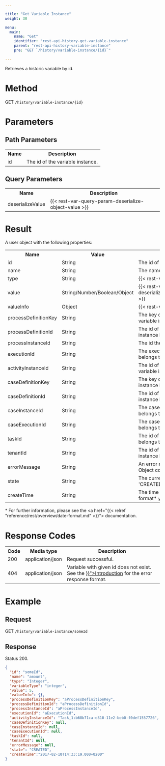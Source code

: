 ```yaml
---

title: "Get Variable Instance"
weight: 30

menu:
  main:
    name: "Get"
    identifier: "rest-api-history-get-variable-instance"
    parent: "rest-api-history-variable-instance"
    pre: "GET `/history/variable-instance/{id}`"

---
```



Retrieves a historic variable by id.


# Method

GET `/history/variable-instance/{id}`


# Parameters

## Path Parameters

<table class="table table-striped">
  <tr>
    <th>Name</th>
    <th>Description</th>
  </tr>
  <tr>
    <td>id</td>
    <td>The id of the variable instance.</td>
  </tr>
</table>

## Query Parameters

<table class="table table-striped">
  <tr>
    <th>Name</th>
    <th>Description</th>
  </tr>
  <tr>
    <td>deserializeValue</td>
    <td>
      {{< rest-var-query-param-deserialize-object-value >}}
    </td>
  </tr>
</table>


# Result

A user object with the following properties:

<table class="table table-striped">
  <tr>
    <th>Name</th>
    <th>Value</th>
    <th>Description</th>
  </tr>
  <tr>
    <td>id</td>
    <td>String</td>
    <td>The id of the variable instance.</td>
  </tr>
  <tr>
    <td>name</td>
    <td>String</td>
    <td>The name of the variable instance.</td>
  </tr>
  <tr>
    <td>type</td>
    <td>String</td>
    <td>{{< rest-var-response-type >}}</td>
  </tr>
  <tr>
    <td>value</td>
    <td>String/Number/Boolean/Object</td>
    <td>{{< rest-var-response deserializationParameter="deserializeValue" >}}</td>
  </tr>
  <tr>
    <td>valueInfo</td>
    <td>Object</td>
    <td>{{< rest-var-response-valueinfo >}}</td>
  </tr>
  <tr>
    <td>processDefinitionKey</td>
    <td>String</td>
    <td>The key of the process definition the variable instance belongs to.</td>
  </tr>
  <tr>
    <td>processDefinitionId</td>
    <td>String</td>
    <td>The id of the process definition the variable instance belongs to.</td>
  </tr>
  <tr>
    <td>processInstanceId</td>
    <td>String</td>
    <td>The id the process instance belongs to.</td>
  </tr>
  <tr>
    <td>executionId</td>
    <td>String</td>
    <td>The execution id the variable instance belongs to.</td>
  </tr>
  <tr>
    <td>activityInstanceId</td>
    <td>String</td>
    <td>The id of the activity instance in which the variable is valid.</td>
  </tr>
  <tr>
    <td>caseDefinitionKey</td>
    <td>String</td>
    <td>The key of the case definition the variable instance belongs to.</td>
  </tr>
  <tr>
    <td>caseDefinitionId</td>
    <td>String</td>
    <td>The id of the case definition the variable instance belongs to.</td>
  </tr>
  <tr>
    <td>caseInstanceId</td>
    <td>String</td>
    <td>The case instance id the variable instance belongs to.</td>
  </tr>
  <tr>
    <td>caseExecutionId</td>
    <td>String</td>
    <td>The case execution id the variable instance belongs to.</td>
  </tr>
  <tr>
    <td>taskId</td>
    <td>String</td>
    <td>The id of the task the variable instance belongs to.</td>
  </tr>
  <tr>
    <td>tenantId</td>
    <td>String</td>
    <td>The id of the tenant that this variable instance belongs to.</td>
  </tr>
  <tr>
    <td>errorMessage</td>
    <td>String</td>
    <td>An error message in case a Java Serialized Object could not be de-serialized.</td>
  </tr>
   <tr>
    <td>state</td>
    <td>String</td>
    <td>The current state of the variable. Can be 'CREATED' or 'DELETED'.</td>
  </tr>
  <tr>
    <td>createTime</td>
    <td>String</td>
    <td>The time the variable was inserted. Default format* <code>yyyy-MM-dd'T'HH:mm:ss.SSSZ</code>.</td>
  </tr>
</table>

\* For further information, please see the <a href="{{< relref "reference/rest/overview/date-format.md" >}}"> documentation</a>.


# Response Codes

<table class="table table-striped">
  <tr>
    <th>Code</th>
    <th>Media type</th>
    <th>Description</th>
  </tr>
  <tr>
    <td>200</td>
    <td>application/json</td>
    <td>Request successful.</td>
  </tr>
  <tr>
    <td>404</td>
    <td>application/json</td>
    <td>Variable with given id does not exist. See the <a href="{{< relref "reference/rest/overview/_index.md#error-handling" >}}">Introduction</a> for the error response format.</td>
  </tr>
</table>


# Example

## Request

GET `/history/variable-instance/someId`

## Response

Status 200.

```json
{
  "id": "someId",
  "name": "amount",
  "type": "Integer",
  "variableType": "integer",
  "value": 5,
  "valueInfo": {},
  "processDefinitionKey": "aProcessDefinitionKey",
  "processDefinitionId": "aProcessDefinitionId",
  "processInstanceId": "aProcessInstanceId",
  "executionId": "aExecutionId",
  "activityInstanceId": "Task_1:b68b71ca-e310-11e2-beb0-f0def1557726",
  "caseDefinitionKey": null,
  "caseInstanceId": null,
  "caseExecutionId": null,
  "taskId": null,
  "tenantId": null,
  "errorMessage": null,
  "state": "CREATED",
  "createTime":"2017-02-10T14:33:19.000+0200"
}
```
